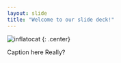```yaml
---
layout: slide
title: "Welcome to our slide deck!"
---
```


![inflatocat](https://octodex.github.com/images/inflatocat.png)
{: .center}

Caption here
Really?
